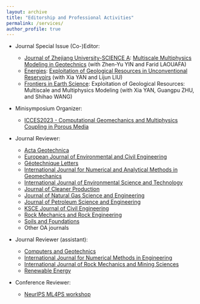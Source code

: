 ```yaml
---
layout: archive
title: "Editorship and Professional Activities"
permalink: /services/
author_profile: true
---
```


- Journal Special Issue (Co-)Editor:

  - [Journal of Zhejiang University-SCIENCE A](https://jzus.zju.edu.cn/current_a.php): [Multiscale Multiphysics Modeling in Geotechnics](https://www.springer.com/journal/11582/updates/20077476) (with Zhen-Yu YIN and Farid LAOUAFA)
  - [Energies](https://www.mdpi.com/journal/energies): [Exploitation of Geological Resources in Unconventional Reservoirs](https://www.mdpi.com/journal/energies/special_issues/E_GR_UR) (with Xia YAN and Lijun LIU)
  - [Frontiers in Earth Science](https://www.frontiersin.org/journals/earth-science): Exploitation of Geological Resources: Multiscale and Multiphysics Modeling (with Xia YAN, Guangpu ZHU, and Shihao WANG)


- Minisymposium Organizer:

  - [ICCES2023 - Computational Geomechanics and Multiphysics Coupling in Porous Media](https://www.iccesconf.org/symposia/)

- Journal Reviewer:

  - [Acta Geotechnica](https://www.springer.com/journal/11440)
  - [European Journal of Environmental and Civil Engineering](https://www.tandfonline.com/journals/tece20)
  - [Géotechnique Letters](https://www.icevirtuallibrary.com/toc/jgele/current)
  - [International Journal for Numerical and Analytical Methods in Geomechanics](https://onlinelibrary.wiley.com/journal/10969853)
  - [International Journal of Environmental Science and Technology](https://www.springer.com/journal/13762)
  - [Journal of Cleaner Production](https://www.sciencedirect.com/journal/journal-of-cleaner-production)
  - [Journal of Natural Gas Science and Engineering](https://www.sciencedirect.com/journal/journal-of-natural-gas-science-and-engineering)
  - [Journal of Petroleum Science and Engineering](https://www.sciencedirect.com/journal/journal-of-petroleum-science-and-engineering)
  - [KSCE Journal of Civil Engineering](https://www.springer.com/journal/12205)
  - [Rock Mechanics and Rock Engineering](https://www.springer.com/journal/603)
  - [Soils and Foundations](https://www.sciencedirect.com/journal/soils-and-foundations)
  - Other OA journals

- Journal Reviewer (assistant):

  - [Computers and Geotechnics](https://www.sciencedirect.com/journal/computers-and-geotechnics)
  - [International Journal for Numerical Methods in Engineering](https://onlinelibrary.wiley.com/journal/10970207)
  - [International Journal of Rock Mechanics and Mining Sciences](https://www.sciencedirect.com/journal/international-journal-of-rock-mechanics-and-mining-sciences)
  - [Renewable Energy](https://www.sciencedirect.com/journal/renewable-energy)

- Conference Reviewer:

  - [NeurIPS ML4PS workshop](https://ml4physicalsciences.github.io/)
